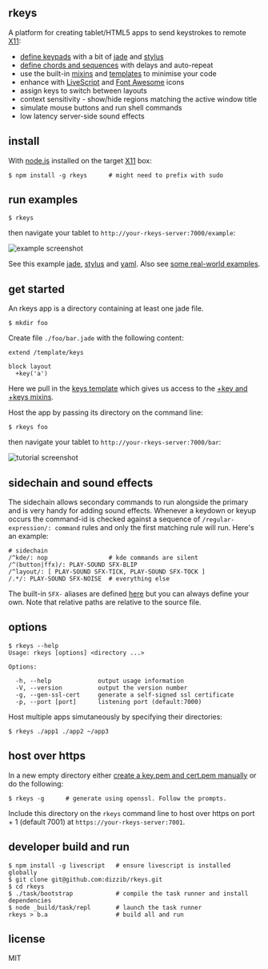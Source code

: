 ## rkeys

A platform for creating tablet/HTML5 apps to send keystrokes to remote [X11]:

- [define keypads][teslapad] with a bit of [jade] and [stylus]
- [define chords and sequences](./site/example-app/example.yaml) with delays and auto-repeat
- use the built-in [mixins](./site/ui/mixin) and [templates](./site/ui/template) to minimise your code
- enhance with [LiveScript] and [Font Awesome][fa] icons
- assign keys to switch between layouts
- context sensitivity - show/hide regions matching the active window title
- simulate mouse buttons and run shell commands
- low latency server-side sound effects

## install

With [node.js] installed on the target [X11] box:

    $ npm install -g rkeys      # might need to prefix with sudo

## run examples

    $ rkeys

then navigate your tablet to `http://your-rkeys-server:7000/example`:

![example screenshot](http://dizzib.github.io/rkeys/example.png)

See this example [jade](./site/example-app/example.jade), [stylus](./site/example-app/example.styl)
and [yaml](./site/example-app/example.yaml).
Also see [some real-world examples](https://github.com/dizzib/rkeys-apps).

## get started

An rkeys app is a directory containing at least one jade file.

    $ mkdir foo

Create file `./foo/bar.jade` with the following content:

    extend /template/keys

    block layout
      +key('a')

Here we pull in the [keys template](./site/ui/template/keys.jade) which
gives us access to the [+key and +keys mixins](./site/ui/mixin/keys.jade).

Host the app by passing its directory on the command line:

    $ rkeys foo

then navigate your tablet to `http://your-rkeys-server:7000/bar`:

![tutorial screenshot](http://dizzib.github.io/rkeys/tutorial.png)

## sidechain and sound effects

The sidechain allows secondary commands to run alongside the primary
and is very handy for adding sound effects.
Whenever a keydown or keyup occurs the command-id is checked against
a sequence of `/regular-expression/: command` rules and only
the first matching rule will run. Here's an example:

    # sidechain
    /^kde/: nop                 # kde commands are silent
    /^(button|ffx)/: PLAY-SOUND SFX-BLIP
    /^layout/: [ PLAY-SOUND SFX-TICK, PLAY-SOUND SFX-TOCK ]
    /.*/: PLAY-SOUND SFX-NOISE  # everything else

The built-in `SFX-` aliases are defined [here](./site/io/command.yaml)
but you can always define your own. Note that relative paths are relative
to the source file.

## options

    $ rkeys --help
    Usage: rkeys [options] <directory ...>

    Options:

      -h, --help             output usage information
      -V, --version          output the version number
      -g, --gen-ssl-cert     generate a self-signed ssl certificate
      -p, --port [port]      listening port (default:7000)

Host multiple apps simutaneously by specifying their directories:

    $ rkeys ./app1 ./app2 ~/app3

## host over https

In a new empty directory either [create a key.pem and cert.pem manually](http://stackoverflow.com/questions/10175812/how-to-create-a-self-signed-certificate-with-openssl?rq=1)
or do the following:

    $ rkeys -g      # generate using openssl. Follow the prompts.

Include this directory on the `rkeys` command line to host over
https on port + 1 (default 7001) at `https://your-rkeys-server:7001`.

## developer build and run

    $ npm install -g livescript   # ensure livescript is installed globally
    $ git clone git@github.com:dizzib/rkeys.git
    $ cd rkeys
    $ ./task/bootstrap            # compile the task runner and install dependencies
    $ node _build/task/repl       # launch the task runner
    rkeys > b.a                   # build all and run

## license

MIT

[Express]: http://expressjs.com
[chords]: https://en.wikipedia.org/wiki/Chorded_keyboard
[fa]: http://fortawesome.github.io/Font-Awesome/
[jade]: http://jade-lang.com
[LiveScript]: http://livescript.net
[node.js]: http://nodejs.org
[stylus]: https://learnboost.github.io/stylus
[teslapad]: https://github.com/dizzib/rkeys-apps/tree/master/teslapad
[X11]: https://en.wikipedia.org/wiki/X_Window_System
[YAML]: https://en.wikipedia.org/wiki/YAML

